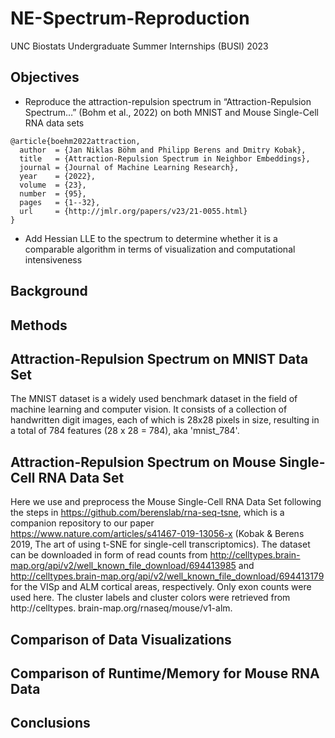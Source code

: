# NE-Spectrum-Reproduction
UNC Biostats Undergraduate Summer Internships (BUSI) 2023

## Objectives
* Reproduce the attraction-repulsion spectrum in “Attraction-Repulsion Spectrum…” (Bohm et al., 2022) on both MNIST and Mouse Single-Cell RNA data sets​
```
@article{boehm2022attraction,
  author  = {Jan Niklas Böhm and Philipp Berens and Dmitry Kobak},
  title   = {Attraction-Repulsion Spectrum in Neighbor Embeddings},
  journal = {Journal of Machine Learning Research},
  year    = {2022},
  volume  = {23},
  number  = {95},
  pages   = {1--32},
  url     = {http://jmlr.org/papers/v23/21-0055.html}
}
```
* Add Hessian LLE to the spectrum to determine whether it is a comparable algorithm in terms of visualization and computational intensiveness

## Background

## Methods

## Attraction-Repulsion Spectrum on MNIST Data Set

The MNIST dataset is a widely used benchmark dataset in the field of machine learning and computer vision. It consists of a collection of handwritten digit images, each of which is 28x28 pixels in size, resulting in a total of 784 features (28 x 28 = 784), aka 'mnist_784'.

## Attraction-Repulsion Spectrum on Mouse Single-Cell RNA Data Set

Here we use and preprocess the Mouse Single-Cell RNA Data Set following the steps in https://github.com/berenslab/rna-seq-tsne, which is a companion repository to our paper https://www.nature.com/articles/s41467-019-13056-x (Kobak & Berens 2019, The art of using t-SNE for single-cell transcriptomics). The dataset can be downloaded in form of read counts from http://celltypes.brain-map.org/api/v2/well_known_file_download/694413985 and http://celltypes.brain-map.org/api/v2/well_known_file_download/694413179 for the VISp and ALM cortical areas, respectively. Only exon counts were used here. The cluster labels and cluster colors were retrieved from http://celltypes. brain-map.org/rnaseq/mouse/v1-alm.

## Comparison of Data Visualizations

## Comparison of Runtime/Memory for Mouse RNA Data 

## Conclusions
